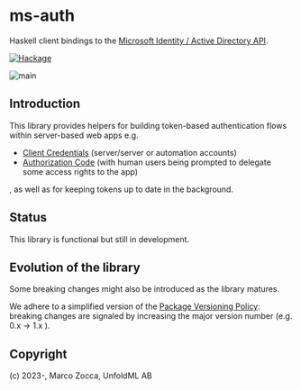 # ms-auth

Haskell client bindings to the [Microsoft Identity / Active Directory API]().
    
[![Hackage](https://img.shields.io/hackage/v/ms-auth?style=for-the-badge)](https://hackage.haskell.org/package/ms-auth)

![main](https://github.com/unfoldml/ms-graph-api/actions/workflows/haskell.yml/badge.svg?branch=main)


## Introduction

This library provides helpers for building token-based authentication flows within server-based web apps e.g. 

* [Client Credentials](https://learn.microsoft.com/en-us/azure/active-directory/develop/v2-oauth2-client-creds-grant-flow) (server/server or automation accounts)
* [Authorization Code](https://learn.microsoft.com/en-us/azure/active-directory/develop/v2-oauth2-auth-code-flow) (with human users being prompted to delegate some access rights to the app)

, as well as for keeping tokens up to date in the background.


## Status

This library is functional but still in development.

## Evolution of the library

Some breaking changes might also be introduced as the library matures.

We adhere to a simplified version of the [Package Versioning Policy](https://pvp.haskell.org/): breaking changes are signaled by increasing the major version number (e.g. 0.x -> 1.x ).


## Copyright

(c) 2023-, Marco Zocca, UnfoldML AB
